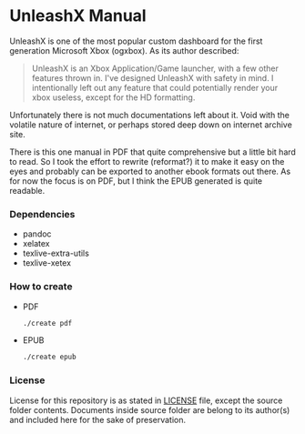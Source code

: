 # UnleashX Manual

UnleashX is one of the most popular custom dashboard for the first generation Microsoft Xbox (ogxbox). As its author described:

> UnleashX is an Xbox Application/Game launcher, with a few other features thrown in. I've designed UnleashX with safety in mind. I intentionally left out any feature that could potentially render your xbox useless, except for the HD formatting.

Unfortunately there is not much documentations left about it. Void with the volatile nature of internet, or perhaps stored deep down on internet archive site.

There is this one manual in PDF that quite comprehensive but a little bit hard to read. So I took the effort to rewrite (reformat?) it to make it easy on the eyes and probably can be exported to another ebook formats out there.
As for now the focus is on PDF, but I think the EPUB generated is quite readable.

### Dependencies

- pandoc
- xelatex
- texlive-extra-utils
- texlive-xetex

### How to create

- PDF

  ```sh
  ./create pdf
  ```

- EPUB

  ```sh
  ./create epub
  ```

### License

License for this repository is as stated in [LICENSE](LICENSE) file, except the source folder contents.
Documents inside source folder are belong to its author(s) and included here for the sake of preservation.
